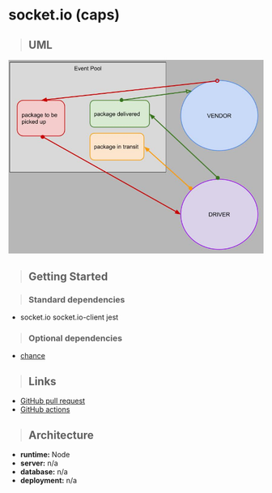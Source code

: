 # socket.io (caps)

> ## UML

![lab11 UML](./lab11_UML.jpg)

> ## Getting Started

> ### Standard dependencies

- socket.io socket.io-client jest

> ### Optional dependencies

- [chance](https://chancejs.com/)

> ## Links

- [GitHub pull request](https://github.com/schillerandrew/caps/pull/2)
- [GitHub actions](https://github.com/schillerandrew/caps/actions)

> ## Architecture

- **runtime:** Node
- **server:** n/a
- **database:** n/a
- **deployment:** n/a